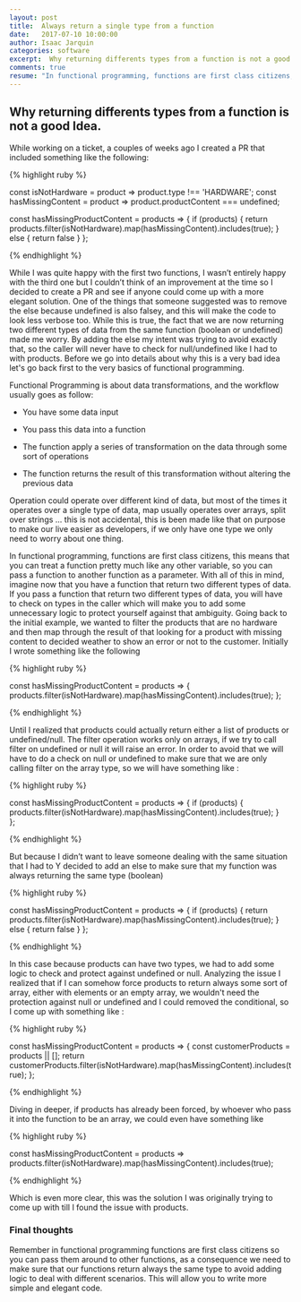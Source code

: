 ```yaml
---
layout: post
title:  Always return a single type from a function
date:   2017-07-10 10:00:00
author: Isaac Jarquin
categories: software
excerpt:  Why returning differents types from a function is not a good Idea.
comments: true
resume: "In functional programming, functions are first class citizens, this means that you can treat a function pretty much like any other variable, so you can pass a function to another function as a parameter."
---
```


## Why returning differents types from a function is not a good Idea.

While working on a ticket, a couples of weeks ago I created a PR that included something like the following:

{% highlight ruby %}

const isNotHardware = product => product.type !== 'HARDWARE';
const hasMissingContent = product => product.productContent === undefined;

const hasMissingProductContent = products => {
  if (products) {
    return products.filter(isNotHardware).map(hasMissingContent).includes(true);
  }  else {
    return false
  }
};

{% endhighlight %}


While I was quite happy with the first two functions, I wasn’t entirely happy with the third one but I couldn’t think of an improvement at the time so I decided to create a PR and see if anyone could come up with a more elegant solution. One of the things that someone suggested was to remove the else because undefined is also falsey, and this will make the code to look less verbose too. While this is true, the fact that we are now returning two different types of data from the same function (boolean or undefined) made me worry. By adding the else my intent was trying to avoid exactly that, so the caller will never have to check for null/undefined like I had to with products. Before we go into details about why this is a very bad idea let's go back first to the very basics of functional programming.

Functional Programming is about data transformations, and the workflow usually goes as follow:

*  You have some data input

*  You pass this data into a function

*  The function apply a series of transformation on the data through some sort of operations

*  The function returns the result of this transformation without altering the previous data

Operation could operate over different kind of data, but most of the times it operates over a
single type of data, map usually operates over arrays, split over strings ... this is not accidental, this is been made like that on purpose to make our live easier as developers, if we only have one type we only need to worry about one thing.

In functional programming, functions are first class citizens, this means that you can treat a function pretty much like any other variable, so you can pass a function to another function as a parameter. With all of this in mind, imagine now that you have a function that return two different types of data. If you pass a function that return two different types of data, you will have to check on types in the  caller which will make you to add some unnecessary logic to protect yourself against that ambiguity.
Going back to the initial example, we wanted to filter the products that are no hardware and then map through the result of that looking for a product with missing content to decided weather to show an error or not to the customer. Initially I wrote something like the following


{% highlight ruby %}

const hasMissingProductContent = products => {
    products.filter(isNotHardware).map(hasMissingContent).includes(true);
};

{% endhighlight %}


Until I realized that products could actually return either a list of products or undefined/null. The filter operation works only on arrays, if  we try to call filter on undefined or null it will raise an error. In order to avoid that we will have to do a check on null or undefined to make sure that we are only calling filter on the array type, so we will have something like :  


{% highlight ruby %}

const hasMissingProductContent = products => {
  if (products) {
    products.filter(isNotHardware).map(hasMissingContent).includes(true);
  }  
};

{% endhighlight %}

But because I didn’t want to leave someone dealing with the same situation that I had to Y decided to add an else to make sure that my function was always returning the same type (boolean)

{% highlight ruby %}

const hasMissingProductContent = products => {
  if (products) {
    return products.filter(isNotHardware).map(hasMissingContent).includes(true);
  }  else {
    return false
  }
};

{% endhighlight %}

In this case because products can have two types, we had to add some logic to check and protect against undefined or null. Analyzing the issue I realized that if I can somehow force products to return always some sort of array, either with elements or an empty array, we wouldn't need the protection against null or undefined and I could removed the conditional, so I come up with something like :

{% highlight ruby %}

const hasMissingProductContent = products => {
    const customerProducts = products || [];
    return customerProducts.filter(isNotHardware).map(hasMissingContent).includes(true);
};

{% endhighlight %}

Diving in deeper, if products has already been forced, by whoever who pass it into the function to be an array, we could even have something like

{% highlight ruby %}

const hasMissingProductContent = products => products.filter(isNotHardware).map(hasMissingContent).includes(true);

{% endhighlight %}

Which is even more clear, this was the solution I was originally trying to come up with till I found the issue with products.

### Final thoughts

Remember in functional programming functions are first class citizens so you can pass them around to other functions, as a consequence we need to make sure that our functions return always the same type to avoid adding logic to deal with different scenarios. This will allow you to write more simple and elegant code.
